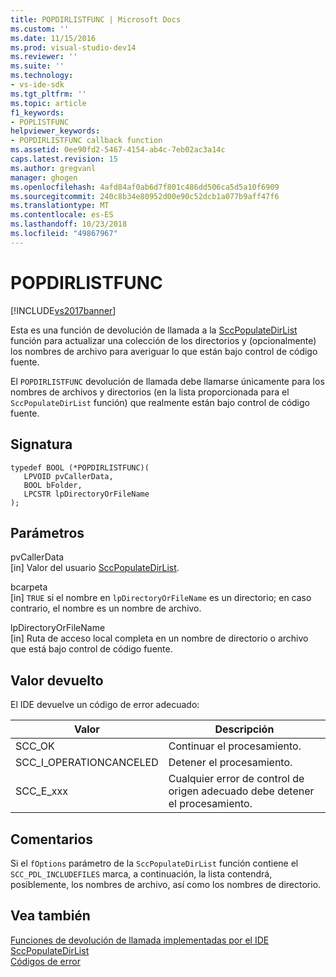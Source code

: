 ```yaml
---
title: POPDIRLISTFUNC | Microsoft Docs
ms.custom: ''
ms.date: 11/15/2016
ms.prod: visual-studio-dev14
ms.reviewer: ''
ms.suite: ''
ms.technology:
- vs-ide-sdk
ms.tgt_pltfrm: ''
ms.topic: article
f1_keywords:
- POPLISTFUNC
helpviewer_keywords:
- POPDIRLISTFUNC callback function
ms.assetid: 0ee90fd2-5467-4154-ab4c-7eb02ac3a14c
caps.latest.revision: 15
ms.author: gregvanl
manager: ghogen
ms.openlocfilehash: 4afd84af0ab6d7f801c486dd506ca5d5a10f6909
ms.sourcegitcommit: 240c8b34e80952d00e90c52dcb1a077b9aff47f6
ms.translationtype: MT
ms.contentlocale: es-ES
ms.lasthandoff: 10/23/2018
ms.locfileid: "49867967"
---
```

# <a name="popdirlistfunc"></a>POPDIRLISTFUNC
[!INCLUDE[vs2017banner](../includes/vs2017banner.md)]

Esta es una función de devolución de llamada a la [SccPopulateDirList](../extensibility/sccpopulatedirlist-function.md) función para actualizar una colección de los directorios y (opcionalmente) los nombres de archivo para averiguar lo que están bajo control de código fuente.  
  
 El `POPDIRLISTFUNC` devolución de llamada debe llamarse únicamente para los nombres de archivos y directorios (en la lista proporcionada para el `SccPopulateDirList` función) que realmente están bajo control de código fuente.  
  
## <a name="signature"></a>Signatura  
  
```cpp#  
typedef BOOL (*POPDIRLISTFUNC)(  
   LPVOID pvCallerData,  
   BOOL bFolder,  
   LPCSTR lpDirectoryOrFileName  
);  
```  
  
## <a name="parameters"></a>Parámetros  
 pvCallerData  
 [in] Valor del usuario [SccPopulateDirList](../extensibility/sccpopulatedirlist-function.md).  
  
 bcarpeta  
 [in] `TRUE` si el nombre en `lpDirectoryOrFileName` es un directorio; en caso contrario, el nombre es un nombre de archivo.  
  
 lpDirectoryOrFileName  
 [in] Ruta de acceso local completa en un nombre de directorio o archivo que está bajo control de código fuente.  
  
## <a name="return-value"></a>Valor devuelto  
 El IDE devuelve un código de error adecuado:  
  
|Valor|Descripción|  
|-----------|-----------------|  
|SCC_OK|Continuar el procesamiento.|  
|SCC_I_OPERATIONCANCELED|Detener el procesamiento.|  
|SCC_E_xxx|Cualquier error de control de origen adecuado debe detener el procesamiento.|  
  
## <a name="remarks"></a>Comentarios  
 Si el `fOptions` parámetro de la `SccPopulateDirList` función contiene el `SCC_PDL_INCLUDEFILES` marca, a continuación, la lista contendrá, posiblemente, los nombres de archivo, así como los nombres de directorio.  
  
## <a name="see-also"></a>Vea también  
 [Funciones de devolución de llamada implementadas por el IDE](../extensibility/callback-functions-implemented-by-the-ide.md)   
 [SccPopulateDirList](../extensibility/sccpopulatedirlist-function.md)   
 [Códigos de error](../extensibility/error-codes.md)

